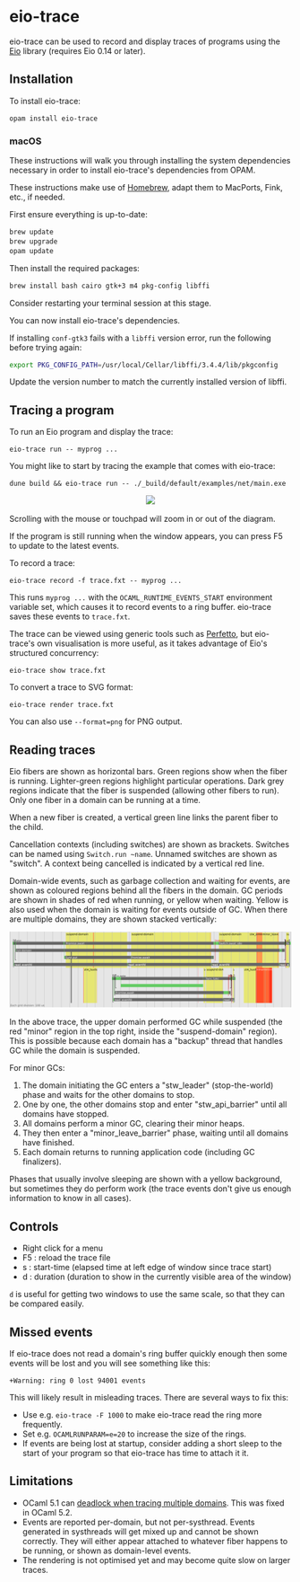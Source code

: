 # eio-trace

eio-trace can be used to record and display traces of programs using the [Eio][] library
(requires Eio 0.14 or later).

## Installation

To install eio-trace:

```
opam install eio-trace
```

### macOS

These instructions will walk you through installing the system dependencies necessary in order to install eio-trace's dependencies from OPAM.

These instructions make use of [Homebrew](https://brew.sh/), adapt them to MacPorts, Fink, etc., if needed.

First ensure everything is up-to-date:
```sh
brew update
brew upgrade
opam update
```

Then install the required packages:
```sh
brew install bash cairo gtk+3 m4 pkg-config libffi
```

Consider restarting your terminal session at this stage.

You can now install eio-trace's dependencies.

If installing `conf-gtk3` fails with a `libffi` version error, run the following before trying again:
```sh
export PKG_CONFIG_PATH=/usr/local/Cellar/libffi/3.4.4/lib/pkgconfig
```
Update the version number to match the currently installed version of libffi.

## Tracing a program

To run an Eio program and display the trace:

```
eio-trace run -- myprog ...
```

You might like to start by tracing the example that comes with eio-trace:

```
dune build && eio-trace run -- ./_build/default/examples/net/main.exe
```

<p align='center'>
  <img src="./doc/net.svg"/>
</p>

Scrolling with the mouse or touchpad will zoom in or out of the diagram.

If the program is still running when the window appears, you can press F5 to update to the latest events.

To record a trace:

```
eio-trace record -f trace.fxt -- myprog ...
```

This runs `myprog ...` with the `OCAML_RUNTIME_EVENTS_START` environment variable set, which causes it to record events to a ring buffer.
eio-trace saves these events to `trace.fxt`.


The trace can be viewed using generic tools such as [Perfetto][], but eio-trace's own visualisation is more useful,
as it takes advantage of Eio's structured concurrency:

```
eio-trace show trace.fxt
```

To convert a trace to SVG format:

```
eio-trace render trace.fxt
```

You can also use `--format=png` for PNG output.

## Reading traces

Eio fibers are shown as horizontal bars.
Green regions show when the fiber is running.
Lighter-green regions highlight particular operations.
Dark grey regions indicate that the fiber is suspended (allowing other fibers to run).
Only one fiber in a domain can be running at a time.

When a new fiber is created, a vertical green line links the parent fiber to the child.

Cancellation contexts (including switches) are shown as brackets.
Switches can be named using `Switch.run ~name`. Unnamed switches are shown as "switch".
A context being cancelled is indicated by a vertical red line.

Domain-wide events, such as garbage collection and waiting for events,
are shown as coloured regions behind all the fibers in the domain.
GC periods are shown in shades of red when running, or yellow when waiting.
Yellow is also used when the domain is waiting for events outside of GC.
When there are multiple domains, they are shown stacked vertically:

<p align='center'>
  <img src="./doc/gc.svg"/>
</p>

In the above trace, the upper domain performed GC while suspended
(the red "minor" region in the top right, inside the "suspend-domain" region).
This is possible because each domain has a "backup" thread that handles GC while the domain is suspended.

For minor GCs:
1. The domain initiating the GC enters a "stw_leader" (stop-the-world) phase and waits for the other domains to stop.
2. One by one, the other domains stop and enter "stw_api_barrier" until all domains have stopped.
3. All domains perform a minor GC, clearing their minor heaps.
4. They then enter a "minor_leave_barrier" phase, waiting until all domains have finished.
5. Each domain returns to running application code (including GC finalizers).

Phases that usually involve sleeping are shown with a yellow background, but sometimes they do perform work
(the trace events don't give us enough information to know in all cases).

## Controls

- Right click for a menu
- F5 : reload the trace file
- s : start-time (elapsed time at left edge of window since trace start)
- d : duration (duration to show in the currently visible area of the window)

`d` is useful for getting two windows to use the same scale, so that they can be compared easily.

## Missed events

If eio-trace does not read a domain's ring buffer quickly enough then some events will be lost
and you will see something like this:

```
+Warning: ring 0 lost 94001 events
```

This will likely result in misleading traces.
There are several ways to fix this:

- Use e.g. `eio-trace -F 1000` to make eio-trace read the ring more frequently.
- Set e.g. `OCAMLRUNPARAM=e=20` to increase the size of the rings.
- If events are being lost at startup, consider adding a short sleep to the start of your program
  so that eio-trace has time to attach it it.

## Limitations

- OCaml 5.1 can [deadlock when tracing multiple domains](https://github.com/ocaml/ocaml/issues/12897). This was fixed in OCaml 5.2.
- Events are reported per-domain, but not per-systhread.
  Events generated in systhreads will get mixed up and cannot be shown correctly.
  They will either appear attached to whatever fiber happens to be running, or shown as domain-level events.
- The rendering is not optimised yet and may become quite slow on larger traces.

[Eio]: https://github.com/ocaml-multicore/eio
[Perfetto]: https://ui.perfetto.dev/

